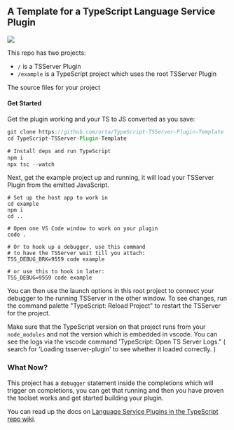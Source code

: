 ## A Template for a TypeScript Language Service Plugin

<img src="./docs/screenshot.png">

This repo has two projects:

-   `/` is a TSServer Plugin
-   `/example` is a TypeScript project which uses the root TSServer Plugin

The source files for your project

#### Get Started

Get the plugin working and your TS to JS converted as you save:

```ts
git clone https://github.com/orta/TypeScript-TSServer-Plugin-Template
cd TypeScript-TSServer-Plugin-Template

# Install deps and run TypeScript
npm i
npx tsc --watch
```

Next, get the example project up and running, it will load your TSServer Plugin from the emitted JavaScript.

```
# Set up the host app to work in
cd example
npm i
cd ..

# Open one VS Code window to work on your plugin
code .

# Or to hook up a debugger, use this command
# to have the TSServer wait till you attach:
TSS_DEBUG_BRK=9559 code example

# or use this to hook in later:
TSS_DEBUG=9559 code example
```

You can then use the launch options in this root project to connect your debugger to the running TSServer in the other window. To see changes, run the command palette "TypeScript: Reload Project" to restart the TSServer for the project.

Make sure that the TypeScript version on that project runs from your `node_modules` and not the version which is embedded in vscode. You can see the logs via the vscode command 'TypeScript: Open TS Server Logs." ( search for 'Loading tsserver-plugin' to see whether it loaded correctly. )

### What Now?

This project has a `debugger` statement inside the completions which will trigger on completions, you can get that running and then you have proven the toolset works and get started building your plugin.

You can read up the docs on [Language Service Plugins in the TypeScript repo wiki](https://github.com/microsoft/TypeScript/wiki/Writing-a-Language-Service-Plugin#overview-writing-a-simple-plugin).

